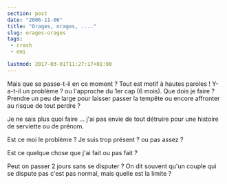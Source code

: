 ```yaml
---
section: post
date: "2006-11-06"
title: "Orages, orages, ...."
slug: orages-orages
tags:
 - crash
 - emi

lastmod: 2017-03-01T11:27:17+01:00
---
```


Mais que se passe-t-il en ce moment ? Tout est motif à hautes paroles ! Y-a-t-il un problème ? ou l'approche du 1er cap (6 mois). Que dois je faire ? Prendre un peu de large pour laisser passer la tempête ou encore affronter au risque de tout perdre ?

Je ne sais plus quoi faire ... j'ai pas envie de tout détruire pour une histoire de serviette ou de prénom.

Est ce moi le problème ? Je suis trop présent ? ou pas assez ?

Est ce quelque chose que j'ai fait ou pas fait ?

Peut on passer 2 jours sans se disputer ? On dit souvent qu'un couple qui se dispute pas c'est pas normal, mais quelle est la limite ?
